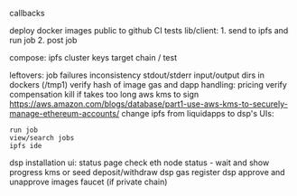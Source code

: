 callbacks


deploy docker images
public to github
CI
tests
lib/client:
    1. send to ipfs and run job
    2. post job

compose:
    ipfs cluster
    keys
    target chain / test

leftovers:
    job failures
    inconsistency
    stdout/stderr
    input/output dirs in dockers (/tmp1)
    verify hash of image
    gas and dapp handling:
        pricing
        verify
        compensation
    kill if takes too long
    aws kms to sign https://aws.amazon.com/blogs/database/part1-use-aws-kms-to-securely-manage-ethereum-accounts/
    change ipfs from liquidapps to dsp's
UIs:
    
    run job
    view/search jobs
    ipfs ide


dsp installation ui:
    status page
    check eth node status - wait and show progress
    kms or seed
    deposit/withdraw dsp gas
    register dsp
    approve and unapprove images
    faucet (if private chain)


